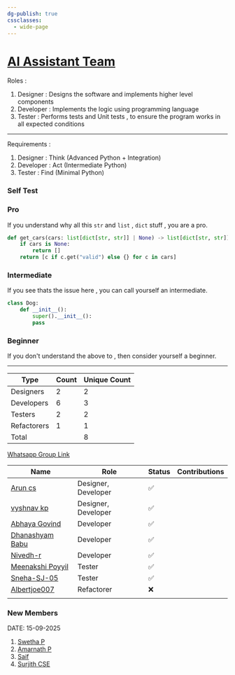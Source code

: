 ```yaml
---
dg-publish: true
cssclasses:
  - wide-page
---
```




# [AI Assistant Team](https://github.com/orgs/Embedded-Systems-GCEK/teams/ai-assistant-team)


Roles : 
1. Designer : Designs the software and implements higher level components
2. Developer : Implements the logic using programming language
3. Tester : Performs tests and Unit tests , to ensure the program works in all expected conditions 
---
Requirements :
1. Designer : Think (Advanced Python + Integration)
2. Developer : Act  (Intermediate Python)
3. Tester : Find (Minimal Python)

### Self Test 
### Pro
If you understand why all this `str` and `list` , `dict` stuff , you are a pro.
```python
def get_cars(cars: list[dict[str, str]] | None) -> list[dict[str, str]]:
    if cars is None:
        return []
    return [c if c.get("valid") else {} for c in cars]

```

### Intermediate
If you see thats the issue here , you can call yourself an intermediate.

```python
class Dog:
	def __init__():
		super().__init__():
		pass
```

### Beginner
If you don't understand the above to , then consider yourself a beginner.


---


| Type        | Count | Unique Count |
| ----------- | ----- | ------------ |
| Designers   | 2     | 2            |
| Developers  | 6     | 3            |
| Testers     | 2     | 2            |
| Refactorers | 1     | 1            |
| Total       |       | 8            |

[Whatsapp Group Link](https://chat.whatsapp.com/Ga3031FhGwwFcBlmVDQV36)

| Name                                                                                     | Role                | Status | Contributions |
| ---------------------------------------------------------------------------------------- | ------------------- | ------ | ------------- |
| [Arun cs](https://github.com/orgs/Embedded-Systems-GCEK/people/aruncs31s)                | Designer, Developer | ✅      |               |
| [vyshnav kp](https://github.com/orgs/Embedded-Systems-GCEK/people/vyshnav8486)           | Designer, Developer | ✅      |               |
| [Abhaya Govind](https://github.com/orgs/Embedded-Systems-GCEK/people/AbhayaGovind)       | Developer           | ✅      |               |
| [Dhanashyam Babu](https://github.com/orgs/Embedded-Systems-GCEK/people/dhanashyam18)     | Developer           | ✅      |               |
| [Nivedh-r](https://github.com/orgs/Embedded-Systems-GCEK/people/Nivedh-r)                | Developer           | ✅      |               |
| [Meenakshi Poyyil](https://github.com/orgs/Embedded-Systems-GCEK/people/MeenakshiPoyyil) | Tester              | ✅      |               |
| [Sneha-SJ-05](https://github.com/orgs/Embedded-Systems-GCEK/people/Sneha-SJ-05)          | Tester              | ✅      |               |
| [Albertjoe007](https://github.com/orgs/Embedded-Systems-GCEK/people/Albertjoe010)        | Refactorer          | ❌      |               |
|                                                                                          |                     |        |               |
### New Members 

DATE: 15-09-2025

1. [Swetha P](https://github.com/Swethap1991)
2. [Amarnath P](https://github.com/amarnath749)
3. [Saif](https://github.com/Saifali1256)
4. [Surjith CSE](https://github.comm/Surjith-ap)

